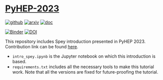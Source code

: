 # [PyHEP-2023](https://indico.cern.ch/event/1252095/timetable/#20231009.detailed)

[![github](https://img.shields.io/static/v1?style=plastic&label&message=GitHub&logo=github&logoColor=black&color=white)](https://github.com/SpeysideHEP/spey)
[![arxiv](https://img.shields.io/static/v1?style=plastic&label=arXiv&message=2307.06996&color=brightgreen)](https://arxiv.org/abs/2307.06996)
[![doc](https://img.shields.io/static/v1?style=plastic&label&message=Documentation&logo=gitbook&logoColor=white&color=gray)](https://spey.readthedocs.io/)

[![Binder](https://binderhub.ssl-hep.org/badge_logo.svg)](https://binderhub.ssl-hep.org/v2/gh/SpeysideHEP/PyHEP-2023/HEAD?labpath=intro_spey.ipynb)
[![DOI](https://zenodo.org/badge/DOI/10.5281/zenodo.10008261.svg)](https://doi.org/10.5281/zenodo.10008261)


This repository includes Spey introduction presented in PyHEP 2023. Contribution link can be found [here](https://indico.cern.ch/event/1252095/timetable/#8-spey-smooth-inference-for-re).

* ```intro_spey.ipynb``` is the Jupyter notebook on which this introduction is based.
* ```requirements.txt``` includes all the necessary tools to make this tutorial work. Note that
  all the versions are fixed for future-proofing the tutorial.
